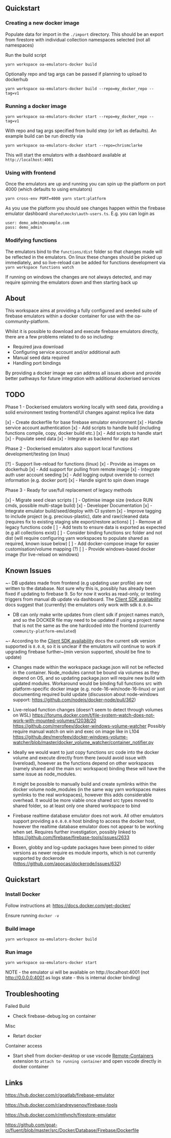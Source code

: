 ## Quickstart

### Creating a new docker image

Populate data for import in the `./import` directory. This should be an export from firestore with individual collection namespaces selected (not all namespaces)

Run the build script

```
yarn workspace oa-emulators-docker build
```

Optionally repo and tag args can be passed if planning to upload to dockerhub

```
yarn workspace oa-emulators-docker build --repo=my_docker_repo --tag=v1
```

### Running a docker image

```
yarn workspace oa-emulators-docker start --repo=my_docker_repo --tag=v1
```

With repo and tag args specified from build step (or left as defaults). An example build can be run directly via

```
yarn workspace oa-emulators-docker start --repo=chrismclarke
```

This will start the emulators with a dashboard available at `http://localhost:4001`

### Using with frontend

Once the emulators are up and running you can spin up the platform on port 4000 (which defaults to using emulators)

```
yarn cross-env PORT=4000 yarn start:platform
```

As you use the platform you should see changes happen within the firebase emulator dashboard
`shared\mocks\auth-users.ts`. E.g. you can login as

```
user: demo_admin@example.com
pass: demo_admin
```

### Modifying functions

The emulators bind to the `functions/dist` folder so that changes made will be reflected in the emulators. On linux these changes should be picked up immediately, and so live-reload can be added for functions development via `yarn workspace functions watch`

If running on windows the changes are not always detected, and may require spinning the emulators down and then starting back up

## About

This workspace aims at providing a fully configured and seeded suite of firebase emulators within a docker container for use with the oa-community-platform.

Whilst it is possible to download and execute firebase emulators directly, there are a few problems related to do so including:

- Required java download
- Configuring service account and/or additional auth
- Manual seed data required
- Handling port bindings

By providing a docker image we can address all issues above and provide better pathways for future integration with additional dockerised services

## TODO

Phase 1 - Dockerised emulators working locally with seed data, providing a solid environment testing frontend/UI changes against replica live data

[x] - Create dockerfile for base firebase emulator environment
[x] - Handle service account authentication
[x] - Add scripts to handle build (including functions compile, copy, docker build etc.)
[x] - Add scripts to handle start
[x] - Populate seed data
[x] - Integrate as backend for app start

Phase 2 - Dockerised emulators also support local functions development/testing (on linux)

[?] - Support live-reload for functions (linux)
[x] - Provide as images on dockerhub
[x] - Add support for pulling from remote image
[x] - Integrate auth user account seeding
[x] - Add logging output override to correct information (e.g. docker port)
[x] - Handle sigint to spin down image

Phase 3 - Ready for use/full replacement of legacy methods

[x] - Migrate seed clean scripts
[ ] - Optimise image size (reduce RUN cmds, possible multi-stage build)
[x] - Developer Documentation
[x] - Integrate emulator build/seed/deploy with CI system
[x] - Improve tagging to include project (e.g. precious-plastic), date and raw/cleaned data
(requires fix to existing staging site export/restore actions)
[ ] - Remove all legacy functions code
[ ] - Add tests to ensure data is exported as expected (e.g all collections exist)
[ ] - Consider binding functions src folder and not dist (will require configuring yarn workspaces to populate shared as required, known issue below)
[ ] - Add docker-compose image for easier customisation/volume mapping (?)
[ ] - Provide windows-based docker image (for live-reload on windows)

## Known Issues

~- DB updates made from frontend (e.g updating user profile) are not written to the database. Not sure why this is, possibly has already been fixed if updating to firebase 9. So for now it works as read-only, or testing triggers from manual db update via dashboard. The [Client SDK availability](https://firebase.google.com/docs/emulator-suite/install_and_configure#client_sdk_availability) docs suggest that (currently) the emulators only work with sdk `8.0.0`~

- DB can only make write updates from client sdk if project names match, and so the DOCKER file may need to be updated if using a project name that is not the same as the one hardcoded into the frontend (currently `community-platform-emulated`)

~- According to the [Client SDK availability](https://firebase.google.com/docs/emulator-suite/install_and_configure#client_sdk_availability) docs the current sdk version supported is `8.0.0`, so it is unclear if the emulators will continue to work if upgrading firebase further~(min version supported, should be fine to update)

- Changes made within the workspace package.json will not be reflected in the container.
  Node_modules cannot be bound via volumes as they depend on OS, and so updating package.json will require new build with updated modules. Workaround would be binding full functions src with platform-specific docker image (e.g. node-16-win/node-16-linux) or just documenting required build update (discussion about node-windows support: https://github.com/nodejs/docker-node/pull/362)

- Live-reload function changes (doesn't seem to detect through volumes on WSL)
  https://forums.docker.com/t/file-system-watch-does-not-work-with-mounted-volumes/12038/20
  https://github.com/merofeev/docker-windows-volume-watcher
  Possibly require manual watch on win and exec on image like in L104 https://github.dev/merofeev/docker-windows-volume-watcher/blob/master/docker_volume_watcher/container_notifier.py

- Ideally we would want to just copy functions src code into the docker volume and execute directly from there (would avoid issue with livereload), however as the functions depend on other workspaces (namely shared and the main src workspace) binding these will have the same issue as node_modules.

  It might be possible to manually build and create symlinks within the docker volume node_modules (in the same way yarn workspaces makes symlinks to the real workspaces), however this adds considerable overhead. It would be more viable once shared src types moved to shared folder, so at least only one shared workspace to bind

- Firebase realtime database emulator does not work. All other emulators support providing a `0.0.0.0` host binding to access the docker host, however the realtime database emulator does not appear to be working when set.
  Requires further investigation, possibly linked to https://github.com/firebase/firebase-tools/issues/2633

- Boxen, globby and log-update packages have been pinned to older versions as newer require es module imports, which is not currently supported by dockerode (https://github.com/apocas/dockerode/issues/632)

## Quickstart

### Install Docker

Follow instructions at: https://docs.docker.com/get-docker/

Ensure running `docker -v`

### Build image

```
yarn workspace oa-emulators-docker build
```

### Run image

```
yarn workspace oa-emulators-docker start
```

NOTE - the emulator ui will be available on http://localhost:4001
(not http://0.0.0.0:4001 as logs state - this is internal docker binding)

## Troubleshooting

Failed Build

- Check firebase-debug.log on container

Misc

- Retart docker

Container access

- Start shell from docker-desktop or use vscode [Remote-Containers](https://marketplace.visualstudio.com/items?itemName=ms-vscode-remote.remote-containers) extension to `attach to running container` and open vscode directly in docker container

## Links

https://hub.docker.com/r/goatlab/firebase-emulator

https://hub.docker.com/r/andreysenov/firebase-tools

https://hub.docker.com/r/mtlynch/firestore-emulator

https://github.com/goat-io/fluent/blob/master/src/Docker/Database/Firebase/Dockerfile
